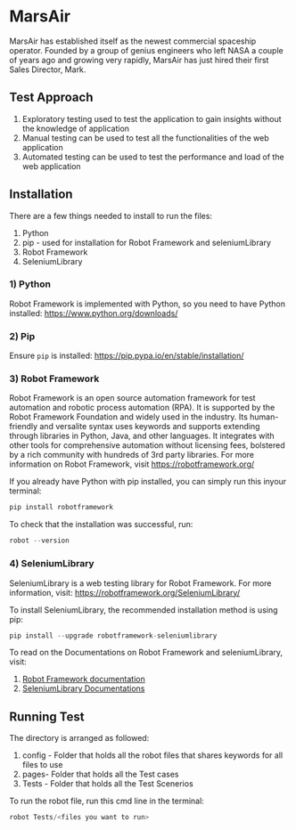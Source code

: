 # MarsAir
MarsAir has established itself as the newest commercial spaceship operator. Founded by a group of genius engineers who left NASA a couple of years ago and growing very rapidly, MarsAir has just hired their first Sales Director, Mark.

## Test Approach
1) Exploratory testing used to test the application to gain insights without the knowledge of application 
2) Manual testing can be used to test all the functionalities of the web application
3) Automated testing can be used to test the performance and load of the web application


## Installation

There are a few things needed to install to run the files:
1) Python
2) pip - used for installation for Robot Framework and seleniumLibrary
3) Robot Framework
4) SeleniumLibrary

###  1) Python 
Robot Framework is implemented with Python, so you need to have Python installed: https://www.python.org/downloads/ 

### 2) Pip
Ensure `pip` is installed: https://pip.pypa.io/en/stable/installation/

### 3) Robot Framework 
Robot Framework is an open source automation framework for test automation and robotic process automation (RPA). It is supported by the Robot Framework Foundation and widely used in the industry. 
Its human-friendly and versalite syntax uses keywords and supports extending through libraries in Python, Java, and other languages.
It integrates with other tools for comprehensive automation without licensing fees, bolstered by a rich community with hundreds of 3rd party libraries.
For more information on Robot Framework, visit https://robotframework.org/ 

If you already have Python with pip installed, you can simply run this inyour terminal: 

```javascript
pip install robotframework
```
To check that the installation was successful, run:

```javascript
robot --version
```
### 4) SeleniumLibrary
SeleniumLibrary is a web testing library for Robot Framework. For more information, visit: https://robotframework.org/SeleniumLibrary/

To install SeleniumLibrary, the recommended installation method is using pip:
```javascript
pip install --upgrade robotframework-seleniumlibrary
```

To read on the Documentations on Robot Framework and seleniumLibrary, visit:
1) [Robot Framework documentation](https://robotframework.org/robotframework/)
2) [SeleniumLibrary Documentations](https://robotframework.org/SeleniumLibrary/SeleniumLibrary.html#library-documentation-top)

## Running Test
The directory is arranged as followed:
1) config - Folder that holds all the robot files that shares keywords for all files to use
2) pages- Folder that holds all the Test cases
3) Tests - Folder that holds all the Test Scenerios 

To run the robot file, run this cmd line in the terminal: 
```javascript
robot Tests/<files you want to run>
```

